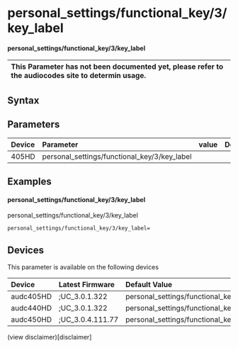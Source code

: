﻿---
description: personal_settings/functional_key/3/key_label
search: false
---

# personal_settings/functional_key/3/key_label

#### personal_settings/functional_key/3/key_label


| This Parameter has not been documented yet, please refer to the audiocodes site to determin usage.  | 
| :--- |

## Syntax

## Parameters
|Device|Parameter|value|Description|
|:---|:---|:---|:---|
| 405HD | personal_settings/functional_key/3/key_label |  |  |

## Examples
#### personal_settings/functional_key/3/key_label

personal_settings/functional_key/3/key_label

```
personal_settings/functional_key/3/key_label=
```

## Devices
This parameter is available on the following devices

| Device | Latest Firmware | Default Value |
|:---|:---|:---|
| audc405HD | ;UC_3.0.1.322 | personal_settings/functional_key/3/key_label= 
| audc440HD | ;UC_3.0.1.322 | personal_settings/functional_key/3/key_label= 
| audc450HD | ;UC_3.0.4.111.77 | personal_settings/functional_key/3/key_label= 

(view disclaimer)[disclaimer]
